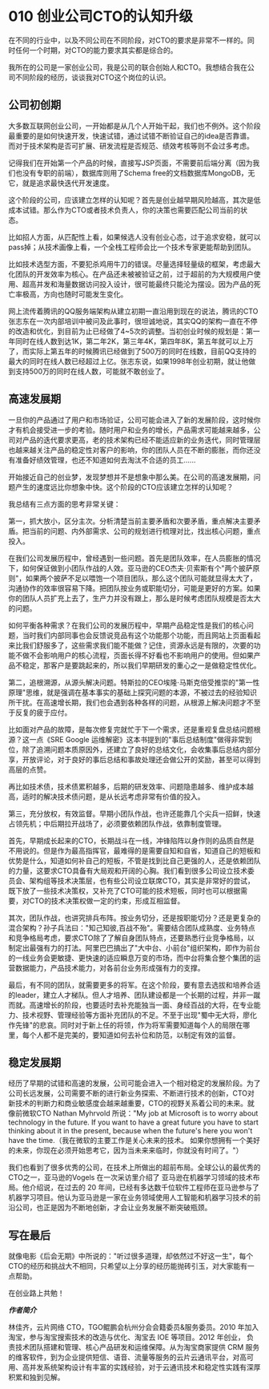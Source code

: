 # 010 创业公司CTO的认知升级

在不同的行业中，以及不同公司在不同阶段，对CTO的要求是非常不一样的。同时任何一个时期，对CTO的能力要求其实都是综合的。

我所在的公司是一家创业公司，我是公司的联合创始人和CTO。我想结合我在公司不同阶段的经历，谈谈我对CTO这个岗位的认识。

## 公司初创期

大多数互联网创业公司，一开始都是从几个人开始干起，我们也不例外。这个阶段最重要的是如何快速开发，快速试错，通过试错不断验证自己的idea是否靠谱。而对于技术架构是否可扩展、研发流程是否规范、绩效考核等则不会过多考虑。

记得我们在开始第一个产品的时候，直接写JSP页面，不需要前后端分离（因为我们也没有专职的前端），数据库则用了Schema
free的文档数据库MongoDB，无它，就是追求最快迭代开发速度。

这个阶段的公司，应该建立怎样的认知呢？首先是创业越早期风险越高，其次是低成本试错。那么作为CTO或者技术负责人，你的决策也需要匹配公司当前的状态。

比如招人方面，从匹配性上看，如果候选人没有创业心态，过于追求安稳，就可以pass掉；从技术画像上看，一个全栈工程师会比一个技术专家更能帮助到团队。

比如技术选型方面，不要犯杀鸡用牛刀的错误。尽量选择轻量级的框架，考虑最大化团队的开发效率为核心。在产品还未被被验证之前，过于超前的为大规模用户使用、超高并发和海量数据访问投入设计，很可能最终只能沦为摆设。因为产品的死亡率极高，方向也随时可能发生变化。

网上流传着腾讯的QQ服务端架构从建立初期一直沿用到现在的说法，腾讯的CTO
张志东在一次内部培训中被问及此事时，很坦诚地说，其实QQ的架构一直在不停的改造和优化，到目前为止已经做了4\~5次的调整。当初创业时候的规划是：第一年同时在线人数到达1K，第二年2K，第三年4K，第四年8K，第五年就可以上万了，而实际上第五年的时候腾讯已经做到了500万的同时在线数，目前QQ支持的最大的同时在线人数已经超过上亿。张志东说，如果1998年创业初期，就让他做到支持500万的同时在线人数，可能就不敢创业了。

## 高速发展期

一旦你的产品通过了用户和市场验证，公司可能会进入了新的发展阶段，这时候你才有机会接受进一步的考验。随时用户和业务的增长，产品需求可能越来越多，公司对产品的迭代要求更高，老的技术架构已经不能适应新的业务迭代，同时管理层也越来越关注产品的稳定性对客户的影响，你的团队人员在不断的膨胀，而你还没有准备好绩效管理，也还不知道如何去淘汰不合适的员工......

开始接近自己的创业梦，发现梦想并不是想象中那么美。在公司的高速发展期，问题产生的速度远比你想象中快。这个阶段的CTO应该建立怎样的认知呢？

我总结有三点方面的思考非常关键：

第一，抓大放小，区分主次。分析清楚当前主要矛盾和次要矛盾，重点解决主要矛盾。把当前的问题、内外部需求、公司的规划进行梳理对比，找出核心问题，重点投入。

在我们公司发展历程中，曾经遇到一些问题。首先是团队效率，在人员膨胀的情况下，如何保证做到小团队作战的人效。亚马逊的CEO杰夫·贝索斯有个"两个披萨原则"，如果两个披萨不足以喂饱一个项目团队，那么这个团队可能就显得太大了，沟通协作的效率很容易下降。把团队按业务或职能切分，可能是更好的方案。如果你的团队人员扩充上去了，生产力并没有跟上，那么是时候考虑团队规模是否太大的问题。

如何平衡各种需求？在我们公司的发展历程中，早期产品稳定性是我们的核心问题，当时我们内部同事也会反馈说竞品有这个功能那个功能，而且网站上页面看起来比我们舒服多了，这些需求我们能不能做？记住，资源永远是有限的，次要的功能不做不会影响用户的核心流程，页面长得不好看也不影响用户的使用。但如果产品不稳定，那客户是要跳起来的，所以我们早期研发的重心之一是做稳定性优化。

第二，追根溯源，从源头解决问题。特斯拉的CEO埃隆·马斯克倍受推崇的"第一性原理"思维，就是强调在基本事实的基础上探究问题的本源，不被过去的经验知识所干扰。在高速增长期，我们也会遇到各种各样的问题，从根源上解决问题才不至于反复的疲于应付。

比如面对产品的故障，是每次修复完就忙于下一个需求，还是重视复盘总结问题根源？这一点《SRE
Google
运维解密》这本书提到的"事后总结制度"做得非常到位，除了追溯问题本质原因外，还建立了良好的总结文化，会收集事后总结内部分享，开放评论，对于良好的事后总结和事故处理还会做公开的奖励，甚至可以得到高层的点赞。

再比如技术债，技术债累积越多，后期的研发效率、问题隐患越多、维护成本越高，适时的解决技术债问题，是从长远考虑非常有价值的投入。

第三，充分放权，有效监督。早期小团队作战，也许还能靠几个尖兵一招鲜，快速占领先机；中后期拉开战场了，必须要依赖团队作战，依靠制度管理。

首先，早期成长起来的CTO，长期战斗在一线，冲锋陷阵以身作则的品质自然是不用说的。但是作为最高指挥官，最难得的是需要自知和自省，知道自己的短板和优势是什么，知道如何补自己的短板，不管是找到比自己更强的人，还是依赖团队的力量，这要求CTO具备有大局观和开阔的心胸。我们看到很多公司设立技术委员会、架构组等技术决策层，也有些公司设立联席CTO，其实是非常好的尝试，既下放了一些技术决策权，又补充了CTO可能的技术短板，同时也可以根据需要，对CTO的技术决策权做一定的约束，形成互相监督。

其次，团队作战，也讲究排兵布阵。按业务切分，还是按职能切分？还是更复杂的混合架构？孙子兵法曰："知己知彼,百战不殆"。需要结合团队成熟度、业务特点和竞争格局考虑，要求CTO除了了解自身团队特点，还要熟悉行业竞争格局，以制定出最强有力的打法。阿里巴巴搞出了"大中台、小前台"组织架构，即作为前台的一线业务会更敏捷、更快速的适应瞬息万变的市场，而中台将集合整个集团的运营数据能力，产品技术能力，对各前台业务形成强有力的支撑。

最后，有不同的团队，就需要更多的将军。在这个阶段，要有意去选拔和培养合适的leader，建立人才梯队。但人才培养、团队建设都是一个长期的过程，并非一蹴而就。高速增长的阶段，也要适时去补充能独当一面、身经百战的大将，在专业能力、技术视野、管理经验等方面补充团队的不足。不至于出现"蜀中无大将，廖化作先锋"的悲哀。同时对于新上任的将领，作为将军需要知道每个人的局限在哪里，每个人都不是完美的，要知道如何去补位和防范，以制定有效的监督。

## 稳定发展期

经历了早期的试错和高速的发展，公司可能会进入一个相对稳定的发展阶段。为了公司长远发展，公司需要不断的进行新业务探索、不断进行技术的创新，CTO对新技术的判断力和商业敏感度会越来越重要，CTO的视野关系着公司的未来。就像前微软CTO
Nathan Myhrvold 所说："My job at Microsoft is to worry about technology
in the future. If you want to have a great future you have to start
thinking about it in the present, because when the future's here you
won't have the time.（我在微软的主要工作是关心未来的技术。
如果你想拥有一个美好的未来，你现在必须开始思考它，因为当未来来临时，你就没有时间了。"）

我们也看到了很多优秀的公司，在技术上所做出的超前布局。全球公认的最优秀的CTO之一，亚马逊的Vogels
在一次采访里介绍了 亚马逊在机器学习领域的技术布局。他介绍说，在过去的 20
年间，已经有多达数千位软件工程师在亚马逊参与了机器学习项目。他认为亚马逊是一家在业务领域使用人工智能和机器学习技术的前沿公司，也正是因为不断地创新，才会让业务发展不断突破瓶颈。

## 写在最后

就像电影《后会无期》中所说的："听过很多道理，却依然过不好这一生"，每个CTO的经历和挑战大不相同，只希望以上分享的经历能抛砖引玉，对大家能有一点帮助。

在创业路上共勉！

***作者简介***

林佳齐，云片网络 CTO，TGO鲲鹏会杭州分会会籍委员&服务委员。2010
年加入淘宝，参与淘宝搜索技术的改造与优化、淘宝去 IOE 等项目。2012
年创业，
负责技术团队搭建和管理、核心产品研发和运维保障。从为淘宝商家提供 CRM
服务的维客软件，到为企业提供短信、语音、流量等服务的云片云通讯平台，对高可用、高并发系统架构设计有丰富的实践经验，对于云通讯技术和稳定性实践有深厚积累和独到见解。
